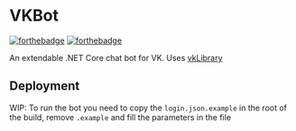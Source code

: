 # VKBot 
[![forthebadge](http://forthebadge.com/images/badges/made-with-c-sharp.svg)](http://forthebadge.com) [![forthebadge](http://forthebadge.com/images/badges/uses-git.svg)](http://forthebadge.com)

An extendable .NET Core chat bot for VK. Uses [vkLibrary](https://github.com/worldbeater/VkLibrary.Core)

## Deployment

WIP: To run the bot you need to copy the `login.json.example` in the root of the build, remove `.example` and fill the parameters in the file
